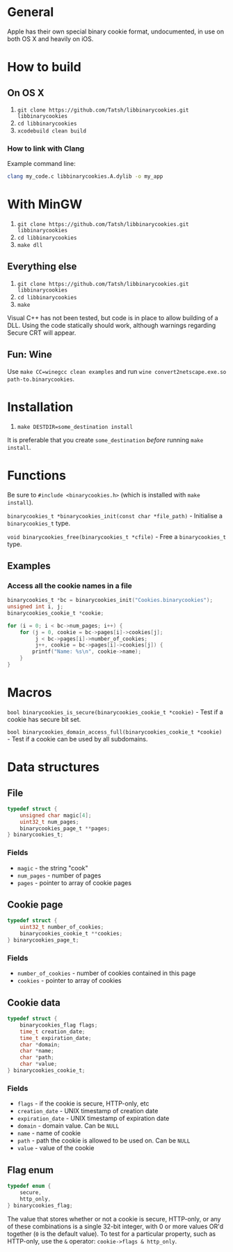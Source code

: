 # General

Apple has their own special binary cookie format, undocumented, in use on both OS X and heavily on iOS.

# How to build

## On OS X

1. `git clone https://github.com/Tatsh/libbinarycookies.git libbinarycookies`
2. `cd libbinarycookies`
3. `xcodebuild clean build`

### How to link with Clang

Example command line:

```bash
clang my_code.c libbinarycookies.A.dylib -o my_app
```

# With MinGW

1. `git clone https://github.com/Tatsh/libbinarycookies.git libbinarycookies`
2. `cd libbinarycookies`
3. `make dll`

## Everything else

1. `git clone https://github.com/Tatsh/libbinarycookies.git libbinarycookies`
2. `cd libbinarycookies`
3. `make`

Visual C++ has not been tested, but code is in place to allow building of a DLL. Using the code statically should work, although warnings regarding Secure CRT will appear.

## Fun: Wine

Use `make CC=winegcc clean examples` and run `wine convert2netscape.exe.so path-to.binarycookies`.

# Installation

1. `make DESTDIR=some_destination install`

It is preferable that you create `some_destination` *before* running `make install`.

# Functions

Be sure to `#include <binarycookies.h>` (which is installed with `make install`).

`binarycookies_t *binarycookies_init(const char *file_path)` - Initialise a `binarycookies_t` type.

`void binarycookies_free(binarycookies_t *cfile)` - Free a `binarycookies_t` type.

## Examples

### Access all the cookie names in a file

```c
binarycookies_t *bc = binarycookies_init("Cookies.binarycookies");
unsigned int i, j;
binarycookies_cookie_t *cookie;

for (i = 0; i < bc->num_pages; i++) {
    for (j = 0, cookie = bc->pages[i]->cookies[j];
         j < bc->pages[i]->number_of_cookies;
         j++, cookie = bc->pages[i]->cookies[j]) {
        printf("Name: %s\n", cookie->name);
    }
}
```

# Macros

`bool binarycookies_is_secure(binarycookies_cookie_t *cookie)` - Test if a cookie has secure bit set.

`bool binarycookies_domain_access_full(binarycookies_cookie_t *cookie)` - Test if a cookie can be used by all subdomains.

# Data structures

## File

```c
typedef struct {
    unsigned char magic[4];
    uint32_t num_pages;
    binarycookies_page_t **pages;
} binarycookies_t;
```

### Fields

* `magic` - the string "cook"
* `num_pages` - number of pages
* `pages` - pointer to array of cookie pages

## Cookie page

```c
typedef struct {
    uint32_t number_of_cookies;
    binarycookies_cookie_t **cookies;
} binarycookies_page_t;
```

### Fields

* `number_of_cookies` - number of cookies contained in this page
* `cookies` - pointer to array of cookies

## Cookie data

```c
typedef struct {
    binarycookies_flag flags;
    time_t creation_date;
    time_t expiration_date;
    char *domain;
    char *name;
    char *path;
    char *value;
} binarycookies_cookie_t;
```

### Fields

* `flags` - if the cookie is secure, HTTP-only, etc
* `creation_date` - UNIX timestamp of creation date
* `expiration_date` - UNIX timestamp of expiration date
* `domain` - domain value. Can be `NULL`
* `name` - name of cookie
* `path` - path the cookie is allowed to be used on. Can be `NULL`
* `value` - value of the cookie

## Flag enum

```c
typedef enum {
    secure,
    http_only,
} binarycookies_flag;
```

The value that stores whether or not a cookie is secure, HTTP-only, or any of these combinations is a single 32-bit integer, with 0 or more values OR'd together (`0` is the default value). To test for a particular property, such as HTTP-only, use the `&` operator: `cookie->flags & http_only`.
